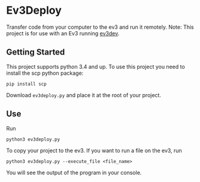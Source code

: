 # Ev3Deploy
Transfer code from your computer to the ev3 and run it remotely.
Note: This project is for use with an Ev3 running [ev3dev](https://www.ev3dev.org/).

## Getting Started
This project supports python 3.4 and up.
To use this project you need to install the scp python package:
```
pip install scp
```
Download `ev3deploy.py` and place it at the root of your project.
## Use
Run
```
python3 ev3deploy.py
```
To copy your project to the ev3.
If you want to run a file on the ev3, run
```
python3 ev3deploy.py --execute_file <file_name>
```
You will see the output of the program in your console.

